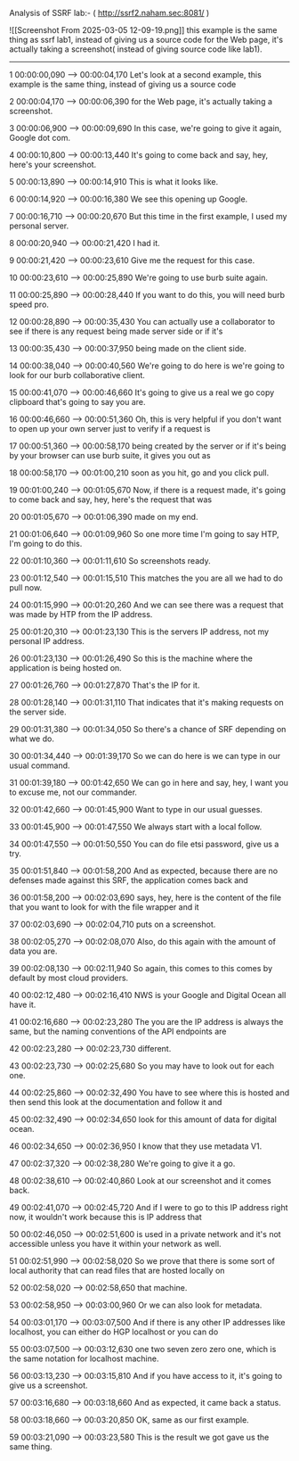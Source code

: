 Analysis of SSRF lab:-  ( http://ssrf2.naham.sec:8081/ )

![[Screenshot From 2025-03-05 12-09-19.png]]
this example is the same thing as ssrf lab1, instead of giving us a source code
for the Web page, it's actually taking a screenshot( instead of giving source code like lab1).










---



1
00:00:00,090 --> 00:00:04,170
Let's look at a second example, this example is the same thing, instead of giving us a source code

2
00:00:04,170 --> 00:00:06,390
for the Web page, it's actually taking a screenshot.

3
00:00:06,900 --> 00:00:09,690
In this case, we're going to give it again, Google dot com.

4
00:00:10,800 --> 00:00:13,440
It's going to come back and say, hey, here's your screenshot.

5
00:00:13,890 --> 00:00:14,910
This is what it looks like.

6
00:00:14,920 --> 00:00:16,380
We see this opening up Google.

7
00:00:16,710 --> 00:00:20,670
But this time in the first example, I used my personal server.

8
00:00:20,940 --> 00:00:21,420
I had it.

9
00:00:21,420 --> 00:00:23,610
Give me the request for this case.

10
00:00:23,610 --> 00:00:25,890
We're going to use burb suite again.

11
00:00:25,890 --> 00:00:28,440
If you want to do this, you will need burb speed pro.

12
00:00:28,890 --> 00:00:35,430
You can actually use a collaborator to see if there is any request being made server side or if it's

13
00:00:35,430 --> 00:00:37,950
being made on the client side.

14
00:00:38,040 --> 00:00:40,560
We're going to do here is we're going to look for our burb collaborative client.

15
00:00:41,070 --> 00:00:46,660
It's going to give us a real we go copy clipboard that's going to say you are.

16
00:00:46,660 --> 00:00:51,360
Oh, this is very helpful if you don't want to open up your own server just to verify if a request is

17
00:00:51,360 --> 00:00:58,170
being created by the server or if it's being by your browser can use burb suite, it gives you out as

18
00:00:58,170 --> 00:01:00,210
soon as you hit, go and you click pull.

19
00:01:00,240 --> 00:01:05,670
Now, if there is a request made, it's going to come back and say, hey, here's the request that was

20
00:01:05,670 --> 00:01:06,390
made on my end.

21
00:01:06,640 --> 00:01:09,960
So one more time I'm going to say HTP, I'm going to do this.

22
00:01:10,360 --> 00:01:11,610
So screenshots ready.

23
00:01:12,540 --> 00:01:15,510
This matches the you are all we had to do pull now.

24
00:01:15,990 --> 00:01:20,260
And we can see there was a request that was made by HTP from the IP address.

25
00:01:20,310 --> 00:01:23,130
This is the servers IP address, not my personal IP address.

26
00:01:23,130 --> 00:01:26,490
So this is the machine where the application is being hosted on.

27
00:01:26,760 --> 00:01:27,870
That's the IP for it.

28
00:01:28,140 --> 00:01:31,110
That indicates that it's making requests on the server side.

29
00:01:31,380 --> 00:01:34,050
So there's a chance of SRF depending on what we do.

30
00:01:34,440 --> 00:01:39,170
So we can do here is we can type in our usual command.

31
00:01:39,180 --> 00:01:42,650
We can go in here and say, hey, I want you to excuse me, not our commander.

32
00:01:42,660 --> 00:01:45,900
Want to type in our usual guesses.

33
00:01:45,900 --> 00:01:47,550
We always start with a local follow.

34
00:01:47,550 --> 00:01:50,550
You can do file etsi password, give us a try.

35
00:01:51,840 --> 00:01:58,200
And as expected, because there are no defenses made against this SRF, the application comes back and

36
00:01:58,200 --> 00:02:03,690
says, hey, here is the content of the file that you want to look for with the file wrapper and it

37
00:02:03,690 --> 00:02:04,710
puts on a screenshot.

38
00:02:05,270 --> 00:02:08,070
Also, do this again with the amount of data you are.

39
00:02:08,130 --> 00:02:11,940
So again, this comes to this comes by default by most cloud providers.

40
00:02:12,480 --> 00:02:16,410
NWS is your Google and Digital Ocean all have it.

41
00:02:16,680 --> 00:02:23,280
The you are the IP address is always the same, but the naming conventions of the API endpoints are

42
00:02:23,280 --> 00:02:23,730
different.

43
00:02:23,730 --> 00:02:25,680
So you may have to look out for each one.

44
00:02:25,860 --> 00:02:32,490
You have to see where this is hosted and then send this look at the documentation and follow it and

45
00:02:32,490 --> 00:02:34,650
look for this amount of data for digital ocean.

46
00:02:34,650 --> 00:02:36,950
I know that they use metadata V1.

47
00:02:37,320 --> 00:02:38,280
We're going to give it a go.

48
00:02:38,610 --> 00:02:40,860
Look at our screenshot and it comes back.

49
00:02:41,070 --> 00:02:45,720
And if I were to go to this IP address right now, it wouldn't work because this is IP address that

50
00:02:46,050 --> 00:02:51,600
is used in a private network and it's not accessible unless you have it within your network as well.

51
00:02:51,990 --> 00:02:58,020
So we prove that there is some sort of local authority that can read files that are hosted locally on

52
00:02:58,020 --> 00:02:58,650
that machine.

53
00:02:58,950 --> 00:03:00,960
Or we can also look for metadata.

54
00:03:01,170 --> 00:03:07,500
And if there is any other IP addresses like localhost, you can either do HGP localhost or you can do

55
00:03:07,500 --> 00:03:12,630
one two seven zero zero one, which is the same notation for localhost machine.

56
00:03:13,230 --> 00:03:15,810
And if you have access to it, it's going to give us a screenshot.

57
00:03:16,680 --> 00:03:18,660
And as expected, it came back a status.

58
00:03:18,660 --> 00:03:20,850
OK, same as our first example.

59
00:03:21,090 --> 00:03:23,580
This is the result we got gave us the same thing.